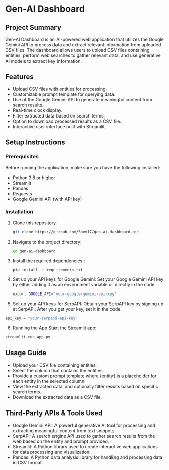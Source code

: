 # Gen-AI Dashboard

## Project Summary

Gen-AI Dashboard is an AI-powered web application that utilizes the Google Gemini API to process data and extract relevant information from uploaded CSV files. The dashboard allows users to upload CSV files containing entities, perform web searches to gather relevant data, and use generative AI models to extract key information. 
## Features

- Upload CSV files with entities for processing.
- Customizable prompt template for querying data.
- Use of the Google Gemini API to generate meaningful content from search results.
- Real-time clock display.
- Filter extracted data based on search terms.
- Option to download processed results as a CSV file.
- Interactive user interface built with Streamlit.

## Setup Instructions

### Prerequisites

Before running the application, make sure you have the following installed:

- Python 3.8 or higher
- Streamlit
- Pandas
- Requests
- Google Gemini API (with API key)
  
### Installation

1. Clone this repository:

   ```bash
   git clone https://github.com/Shvm17/gen-ai-dashboard.git
   ```

2. Navigate to the project directory:

   ```bash
   cd gen-ai-dashboard
   ```

3. Install the required dependencies::

   ```bash
   pip install -r requirements.txt
   ```

4. Set up your API keys for Google Gemini: Set your Google Gemini API key by either adding it as an environment variable or directly in the code.
   ```bash
   export GOOGLE_API="your-google-gemini-api-key"
   ```
   
5. Set up your API keys for SerpAPI: Obtain your SerpAPI key by signing up at SerpAPI. After you get your key, set it in the code.
  ```bash
  api_key = "your-serpapi-api-key"
  ```

6. Running the App
   Start the Streamlit app:
  ```bash
  streamlit run app.py
  ```

## Usage Guide
- Upload your CSV file containing entities.
- Select the column that contains the entities.
- Provide a custom prompt template where {entity} is a placeholder for each entity in the selected column.
- View the extracted data, and optionally filter results based on specific search terms.
- Download the extracted data as a CSV file.

## Third-Party APIs & Tools Used
- Google Gemini API: A powerful generative AI tool for processing and extracting meaningful content from text snippets.
- SerpAPI: A search engine API used to gather search results from the web based on the entity and prompt provided.
- Streamlit: A Python library used to create interactive web applications for data processing and visualization.
- Pandas: A Python data analysis library for handling and processing data in CSV format.
  


